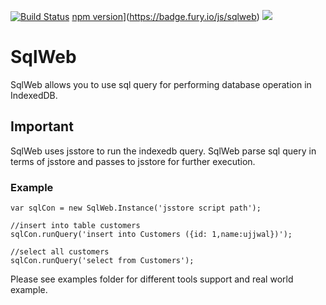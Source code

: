 [![Build Status](https://travis-ci.org/ujjwalguptaofficial/JsStore.svg?branch=master)](https://travis-ci.org/ujjwalguptaofficial/JsStore)
[npm version](https://badge.fury.io/js/sqlweb.svg)](https://badge.fury.io/js/sqlweb)
[![](https://data.jsdelivr.com/v1/package/npm/sqlweb/badge)](https://www.jsdelivr.com/package/npm/sqlweb)

# SqlWeb

SqlWeb allows you to use sql query for performing database operation in IndexedDB.

## Important
SqlWeb uses jsstore to run the indexedb query. SqlWeb parse sql query in terms of jsstore and passes to jsstore for further execution.

### Example

```
var sqlCon = new SqlWeb.Instance('jsstore script path');

//insert into table customers
sqlCon.runQuery('insert into Customers ({id: 1,name:ujjwal})');

//select all customers
sqlCon.runQuery('select from Customers');

```

Please see examples folder for different tools support and real world example.